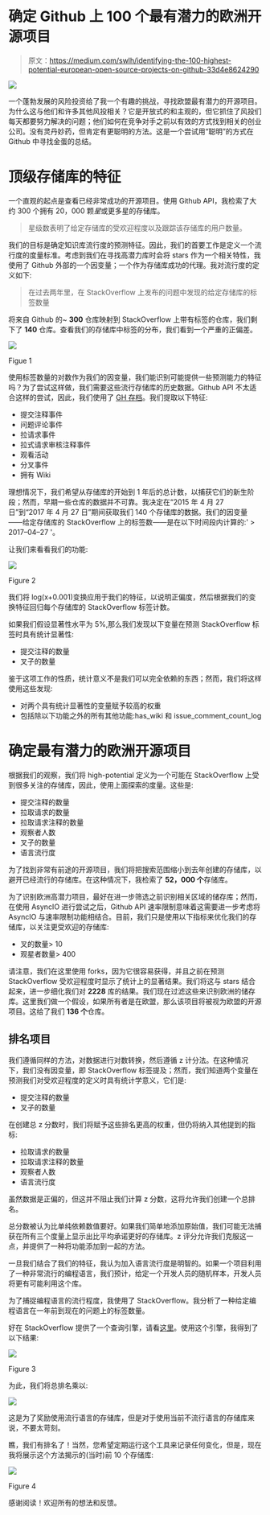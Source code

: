 # 确定 Github 上 100 个最有潜力的欧洲开源项目

> 原文：<https://medium.com/swlh/identifying-the-100-highest-potential-european-open-source-projects-on-github-33d4e8624290>

![](img/f996f823db542d237f0e9e24c38f6138.png)

一个蓬勃发展的风险投资给了我一个有趣的挑战，寻找欧盟最有潜力的开源项目。为什么这与他们和许多其他风投相关？它是开放式的和主观的，但它抓住了风投们每天都要努力解决的问题；他们如何在竞争对手之前以有效的方式找到相关的创业公司。没有灵丹妙药，但肯定有更聪明的方法。这是一个尝试用“聪明”的方式在 Github 中寻找金蛋的总结。

# 顶级存储库的特征

一个直观的起点是查看已经非常成功的开源项目。使用 Github API，我检索了大约 300 个拥有 20，000 颗*星*或更多星的存储库。

> 星级数表明了给定存储库的受欢迎程度以及跟踪该存储库的用户数量。

我们的目标是确定知识库流行度的预测特征。因此，我们的首要工作是定义一个流行度的度量标准。考虑到我们在寻找高潜力库时会将 stars 作为一个相关特性，我使用了 Github 外部的一个因变量；一个作为存储库成功的代理。我对流行度的定义如下:

> 在过去两年里，在 StackOverflow 上发布的问题中发现的给定存储库的标签数量

将来自 Github 的~ **300** 仓库映射到 StackOverflow 上带有标签的仓库，我们剩下了 **140** 仓库。查看我们的存储库中标签的分布，我们看到一个严重的正偏差。

![](img/fc4cfa1a5120b4eb74e7cb459d0c0204.png)

Figue 1

使用标签数量的对数作为我们的因变量，我们能识别可能提供一些预测能力的特征吗？为了尝试这样做，我们需要这些流行存储库的历史数据。Github API 不太适合这样的尝试，因此，我们使用了 [GH 存档](https://www.gharchive.org/)。我们提取以下特征:

*   提交注释事件
*   问题评论事件
*   拉请求事件
*   拉式请求审核注释事件
*   观看活动
*   分叉事件
*   拥有 Wiki

理想情况下，我们希望从存储库的开始到 1 年后的总计数，以捕获它们的新生阶段；然而，早期一些仓库的数据并不可靠。我决定在“2015 年 4 月 27 日”到“2017 年 4 月 27 日”期间获取我们 140 个存储库的数据。我们的因变量——给定存储库的 StackOverflow 上的标签数——是在以下时间段内计算的:' > 2017–04–27 '。

让我们来看看我们的功能:

![](img/f838f56df981957e6ba2665ba4379ccf.png)

Figure 2

我们将 log(x+0.001)变换应用于我们的特征，以说明正偏度，然后根据我们的变换特征回归每个存储库的 StackOverflow 标签计数。

如果我们假设显著性水平为 5%,那么我们发现以下变量在预测 StackOverflow 标签时具有统计显著性:

*   提交注释的数量
*   叉子的数量

鉴于这项工作的性质，统计意义不是我们可以完全依赖的东西；然而，我们将这样使用这些发现:

*   对两个具有统计显著性的变量赋予较高的权重
*   包括除以下功能之外的所有其他功能:has_wiki 和 issue_comment_count_log

# 确定最有潜力的欧洲开源项目

根据我们的观察，我们将 high-potential 定义为一个可能在 StackOverflow 上受到很多关注的存储库，因此，使用上面探索的度量。这些是:

*   提交注释的数量
*   拉取请求的数量
*   拉取请求注释的数量
*   观察者人数
*   叉子的数量
*   语言流行度

为了找到非常有前途的开源项目，我们将把搜索范围缩小到去年创建的存储库，以避开已经流行的存储库。在这种情况下，我检索了 **52，000 个**存储库。

为了识别欧洲高潜力项目，最好在进一步筛选之前识别相关区域的储存库；然而，在使用 AsyncIO 进行尝试之后，Github API 速率限制意味着这需要进一步考虑将 AsyncIO 与速率限制功能相结合。目前，我们只是使用以下指标来优化我们的存储库，以关注更受欢迎的存储库:

*   叉的数量> 10
*   观星者数量> 400

请注意，我们在这里使用 forks，因为它很容易获得，并且之前在预测 StackOverflow 受欢迎程度时显示了统计上的显著结果。我们将这与 stars 结合起来，进一步细化我们对 **2228** 库的结果。我们现在过滤这些来识别欧洲的储存库。这里我们做一个假设，如果所有者是在欧盟，那么该项目将被视为欧盟的开源项目。这给了我们 **136 个**仓库。

## **排名项目**

我们遵循同样的方法，对数据进行对数转换，然后遵循 z 计分法。在这种情况下，我们没有因变量，即 StackOverflow 标签提及；然而，我们知道两个变量在预测我们对受欢迎程度的定义时具有统计学意义，它们是:

*   提交注释的数量
*   叉子的数量

在创建总 z 分数时，我们将赋予这些排名更高的权重，但仍将纳入其他提到的指标:

*   拉取请求的数量
*   拉取请求注释的数量
*   观察者人数
*   语言流行度

虽然数据是正偏的，但这并不阻止我们计算 z 分数，这将允许我们创建一个总排名。

总分数被认为比单纯依赖数值要好。如果我们简单地添加原始值，我们可能无法捕获在所有三个度量上显示出比平均承诺更好的存储库。z 评分允许我们克服这一点，并提供了一种将功能添加到一起的方法。

一旦我们结合了我们的特征，我认为加入语言流行度是明智的。如果一个项目利用了一种非常流行的编程语言，我们预计，给定一个开发人员的随机样本，开发人员将更有可能利用这个库。

为了捕捉编程语言的流行程度，我使用了 StackOverflow。我分析了一种给定编程语言在一年前到现在的问题上的标签数量。

好在 StackOverflow 提供了一个查询引擎，请看[这里](https://data.stackexchange.com/stackoverflow/query/new)。使用这个引擎，我得到了以下结果:

![](img/6230b156a0e1ada8ab6cb2f6dc9dc332.png)

Figure 3

为此，我们将总排名乘以:

![](img/12007897459c20279e689ddce0ef70b7.png)

这是为了奖励使用流行语言的存储库，但是对于使用当前不流行语言的存储库来说，不要太苛刻。

瞧，我们有排名了！当然，您希望定期运行这个工具来记录任何变化，但是，现在我将展示这个方法揭示的(当时)前 10 个存储库:

![](img/dadf01d1e54dcda62e1003b2b7f809f3.png)

Figure 4

感谢阅读！欢迎所有的想法和反馈。